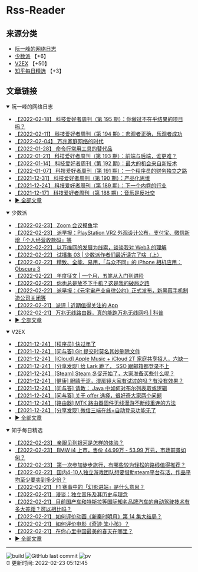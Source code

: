 # Rss-Reader

## 来源分类

* [阮一峰的网络日志](#阮一峰的网络日志)
* [少数派](#少数派) 【+6】
* [V2EX](#V2EX) 【+50】
* [知乎每日精选](#知乎每日精选) 【+3】

## 文章链接

<details open>
    <summary id="阮一峰的网络日志">
     阮一峰的网络日志
    </summary>


* [【2022-02-18】 科技爱好者周刊（第 195 期）：你做过不在乎结果的项目吗？](http://www.ruanyifeng.com/blog/2022/02/weekly-issue-195.html)
* [【2022-02-11】 科技爱好者周刊（第 194 期）：悲观者正确，乐观者成功](http://www.ruanyifeng.com/blog/2022/02/weekly-issue-194.html)
* [【2022-02-04】 万兆家庭网络的时代](http://www.ruanyifeng.com/blog/2022/02/10g-ethernet.html)
* [【2022-01-28】 命令行常用工具的替代品](http://www.ruanyifeng.com/blog/2022/01/cli-alternative-tools.html)
* [【2022-01-21】 科技爱好者周刊（第 193 期）：前端与后端，谁更难？](http://www.ruanyifeng.com/blog/2022/01/weekly-issue-193.html)
* [【2022-01-14】 科技爱好者周刊（第 192 期）：最大的机会来自新技术](http://www.ruanyifeng.com/blog/2022/01/weekly-issue-192.html)
* [【2022-01-07】 科技爱好者周刊（第 191 期）：一个程序员的财务独立之路](http://www.ruanyifeng.com/blog/2022/01/weekly-issue-191.html)
* [【2021-12-31】 科技爱好者周刊（第 190 期）：产品化思维](http://www.ruanyifeng.com/blog/2021/12/weekly-issue-190.html)
* [【2021-12-24】 科技爱好者周刊（第 189 期）：下一个内卷的行业](http://www.ruanyifeng.com/blog/2021/12/weekly-issue-189.html)
* [【2021-12-17】 科技爱好者周刊（第 188 期）：音乐是反社交](http://www.ruanyifeng.com/blog/2021/12/weekly-issue-188.html)
* [:arrow_forward: 全部文章](data/阮一峰的网络日志.md)
</details>

<details open>
    <summary id="少数派">
     少数派
    </summary>


* [【2022-02-23】 Zoom 会议摸鱼学](https://sspai.com/post/71404)
* [【2022-02-23】 派早报：PlayStation VR2 外观设计公布，支付宝、微信新增「个人经营收款码」等](https://sspai.com/post/71616)
* [【2022-02-22】 以万维网的发展为线索，谈谈我对 Web3 的理解](https://sspai.com/prime/story/web3-from-a-evo-perspective)
* [【2022-02-22】 试播集 03 | 少数派作者们最近读完了啥（上）](https://sspai.com/post/71514)
* [【2022-02-22】 精致、全能、易用，「与众不同」的 iPhone 相机应用：Obscura 3](https://sspai.com/post/71563)
* [【2022-02-22】 年度征文 | 一个月，五笔从入门到进阶](https://sspai.com/post/71520)
* [【2022-02-22】 你也总是放不下手机？这是我的破局之路](https://sspai.com/post/71545)
* [【2022-02-22】 派早报：《元宇宙产业自律公约》正式发布，新黑莓手机制造公司关闭等](https://sspai.com/post/71592)
* [【2022-02-21】 派评 | 近期值得关注的 App](https://sspai.com/post/71584)
* [【2022-02-21】 万兆无线路由器，真的能跑万兆无线网吗 | 科普](https://sspai.com/post/71581)
* [:arrow_forward: 全部文章](data/少数派.md)
</details>

<details open>
    <summary id="V2EX">
     V2EX
    </summary>


* [【2021-12-24】 [程序员] 快过年了](https://www.v2ex.com/t/824201)
* [【2021-12-24】 [问与答] Git 提交时莫名其妙删除文件](https://www.v2ex.com/t/824200)
* [【2021-12-24】 [iCloud] Apple Music + iCloud 2T 家庭共享招人，六缺一](https://www.v2ex.com/t/824199)
* [【2021-12-24】 [分享发现] 给 Lark 跪了， SSO 跟邮箱都登录不上](https://www.v2ex.com/t/824198)
* [【2021-12-24】 [Steam] Steam 冬促开始了，大家准备买些什么呢？](https://www.v2ex.com/t/824197)
* [【2021-12-24】 [健康] 眼睛干涩，湿房镜大家有试过的吗？有没有效果？](https://www.v2ex.com/t/824196)
* [【2021-12-24】 [问与答] 请教： Java 中如何对布尔列表取或逻辑](https://www.v2ex.com/t/824194)
* [【2021-12-24】 [问与答] 关于 offer 选择，很好奇大家两个问题](https://www.v2ex.com/t/824192)
* [【2021-12-24】 [路由器] MTK 路由器固件无线漫游不断线重连的方法](https://www.v2ex.com/t/824191)
* [【2021-12-24】 [分享发现] 微信三端在线+自动登录功能无了](https://www.v2ex.com/t/824190)
* [:arrow_forward: 全部文章](data/V2EX.md)
</details>

<details open>
    <summary id="知乎每日精选">
     知乎每日精选
    </summary>


* [【2022-02-23】 亲眼见到银河是怎样的体验？](http://www.zhihu.com/question/469139163/answer/1983962160?utm_campaign=rss&utm_medium=rss&utm_source=rss&utm_content=title)
* [【2022-02-23】 BMW i4 上市，售价 44.99万 - 53.99 万元，市场前景如何？](http://www.zhihu.com/question/517993482/answer/2359806271?utm_campaign=rss&utm_medium=rss&utm_source=rss&utm_content=title)
* [【2022-02-23】 第一次参加徒步旅行，有哪些较为轻松的路线值得推荐？](http://www.zhihu.com/question/446176543/answer/1762377195?utm_campaign=rss&utm_medium=rss&utm_source=rss&utm_content=title)
* [【2022-02-22】 国内4-10人独立游戏团队想要借助steam平台存活，作品平均至少要卖到多少份？](http://www.zhihu.com/question/60895931/answer/181740486?utm_campaign=rss&utm_medium=rss&utm_source=rss&utm_content=title)
* [【2022-02-21】 F1 赛事中的「幻影进站」是什么意思？](http://www.zhihu.com/question/511826289/answer/2317804327?utm_campaign=rss&utm_medium=rss&utm_source=rss&utm_content=title)
* [【2022-02-21】 漫谈：独立音乐及其历史与理念](http://zhuanlan.zhihu.com/p/470252142?utm_campaign=rss&utm_medium=rss&utm_source=rss&utm_content=title)
* [【2022-02-21】 目前国产车和特斯拉等国际知名品牌汽车的自动驾驶技术有多大差距？可以相比吗？](http://www.zhihu.com/question/432871280/answer/2357340347?utm_campaign=rss&utm_medium=rss&utm_source=rss&utm_content=title)
* [【2022-02-21】 如何评价动画《新秦时明月》第 14 集大结局？](http://www.zhihu.com/question/516894392/answer/2352633760?utm_campaign=rss&utm_medium=rss&utm_source=rss&utm_content=title)
* [【2022-02-21】 如何评价电影《奇迹·笨小孩》？](http://www.zhihu.com/question/513091988/answer/2356004749?utm_campaign=rss&utm_medium=rss&utm_source=rss&utm_content=title)
* [【2022-02-21】 在你心里中国最美的春天在哪里？](http://www.zhihu.com/question/517325660/answer/2357116931?utm_campaign=rss&utm_medium=rss&utm_source=rss&utm_content=title)
* [:arrow_forward: 全部文章](data/知乎每日精选.md)
</details>


---

![build](https://github.com/LikaiLee/rss-reader/workflows/rss%20reader/badge.svg)
![GitHub last commit](https://img.shields.io/github/last-commit/likailee/rss-reader)
![pv](https://pageview.vercel.app/?github_user=likailee) <br>
:alarm_clock: 更新时间: 2022-02-23 05:12:45